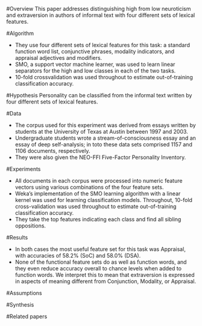 #Overview
This paper addresses distinguishing high from low neuroticism and extraversion in authors of informal text with four different sets of lexical features.

#Algorithm
* They use four different sets of lexical features for this task: a standard function word list, conjunctive phrases, modality indicators, and appraisal adjectives and modifiers.
* SMO, a support vector machine learner, was used to learn linear separators for the high and low classes in each of the two tasks.
* 10-fold crossvalidation was used throughout to estimate out-of-training classification accuracy.

#Hypothesis
Personality can be classified from the informal text written by four different sets of lexical features.

#Data
* The corpus used for this experiment was derived from essays written by students at the University of Texas at Austin between 1997 and 2003.
* Undergraduate students wrote a stream-of-consciousness essay and an essay of deep self-analysis; in toto these data sets comprised 1157 and 1106 documents, respectively.
* They were also given the NEO-FFI Five-Factor Personality Inventory.

#Experiments
* All documents in each corpus were processed into numeric feature vectors using various combinations of the four feature sets.
* Weka’s implementation of the SMO learning algorithm with a linear kernel was used for learning classification models. Throughout, 10-fold cross-validation was used throughout to estimate out-of-training classification accuracy.
* They take the top features indicating each class and find all sibling oppositions.

#Results
* In both cases the most useful feature set for this task was Appraisal, with accuracies of 58.2% (SoC) and 58.0% (DSA).
* None of the functional feature sets do as well as function words, and they even reduce accuracy overall to chance levels when added to function words. We interpret this to mean that extraversion is expressed in aspects of meaning different from Conjunction, Modality, or Appraisal.

#Assumptions



#Synthesis



#Related papers
